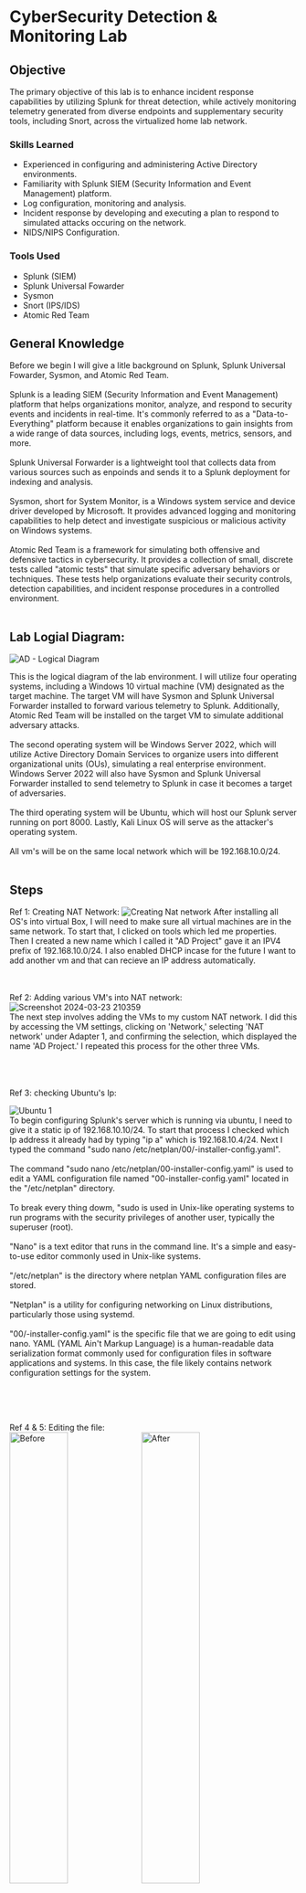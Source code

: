 # CyberSecurity Detection & Monitoring Lab

## Objective

The primary objective of this lab is to enhance incident response capabilities by utilizing Splunk for threat detection, while actively monitoring telemetry generated from diverse endpoints and supplementary security tools, including Snort, across the virtualized home lab network.

### Skills Learned

- Experienced in configuring and administering Active Directory environments.
- Familiarity with Splunk SIEM (Security Information and Event Management) platform.
- Log configuration, monitoring and analysis.
- Incident response by developing and executing a plan to respond to simulated attacks occuring on the network.
- NIDS/NIPS Configuration.
  
### Tools Used

- Splunk (SIEM)
- Splunk Universal Fowarder
- Sysmon
- Snort (IPS/IDS)
- Atomic Red Team
  
## General Knowledge
Before we begin I will give a litle background on Splunk, Splunk Universal Fowarder, Sysmon, and Atomic Red Team.
<br>
<br>
Splunk is a leading SIEM (Security Information and Event Management) platform that helps organizations monitor, analyze, and respond to security events and incidents in real-time. It's commonly referred to as a "Data-to-Everything" platform because it enables organizations to gain insights from a wide range of data sources, including logs, events, metrics, sensors, and more.
<br>
<br>
Splunk Universal Forwarder is a lightweight tool that collects data from various sources such as enpoinds and sends it to a Splunk deployment for indexing and analysis.
<br>
<br>
Sysmon, short for System Monitor, is a Windows system service and device driver developed by Microsoft. It provides advanced logging and monitoring capabilities to help detect and investigate suspicious or malicious activity on Windows systems.
<br>
<br>
Atomic Red Team is a framework for simulating both offensive and defensive tactics in cybersecurity. It provides a collection of small, discrete tests called "atomic tests" that simulate specific adversary behaviors or techniques. These tests help organizations evaluate their security controls, detection capabilities, and incident response procedures in a controlled environment.
<br>
<br>
## Lab Logial Diagram:
![AD - Logical Diagram](https://github.com/MarcPayz/Detection-Monitoring-Lab/assets/163923336/1bd386e0-b6e2-468a-96b8-e77d27d15001)

This is the logical diagram of the lab environment. I will utilize four operating systems, including a Windows 10 virtual machine (VM) designated as the target machine. The target VM will have Sysmon and Splunk Universal Forwarder installed to forward various telemetry to Splunk. Additionally, Atomic Red Team will be installed on the target VM to simulate additional adversary attacks.<br> <br> The second operating system will be Windows Server 2022, which will utilize Active Directory Domain Services to organize users into different organizational units (OUs), simulating a real enterprise environment. Windows Server 2022 will also have Sysmon and Splunk Universal Forwarder installed to send telemetry to Splunk in case it becomes a target of adversaries. <br><br> The third operating system will be Ubuntu, which will host our Splunk server running on port 8000. Lastly, Kali Linux OS will serve as the attacker's operating system. <br><br> All vm's will be on the same local network which will be 192.168.10.0/24.
<br>
<br>

## Steps
Ref 1: Creating NAT Network:
![Creating Nat network](https://github.com/MarcPayz/Detection-Monitoring-Lab/assets/163923336/2df8d314-ff60-4e1f-b3b8-8c1b34b268c7)
After installing all OS's into virtual Box, I will need to make sure all virtual machines are in the same network. To start that, I clicked on tools which led me properties. Then I created a new name which I called it "AD Project" gave it an IPV4 prefix of 192.168.10.0/24. I also enabled DHCP incase for the future I want to add another vm and that can recieve an IP address automatically. 
<br>
<br>
<br>

Ref 2: Adding various VM's into NAT network:
<br>
![Screenshot 2024-03-23 210359](https://github.com/MarcPayz/Detection-Monitoring-Lab/assets/163923336/0326ba2b-70d7-46f8-9730-9c1a22876a3a)
<br>
The next step involves adding the VMs to my custom NAT network. I did this by accessing the VM settings, clicking on 'Network,' selecting 'NAT network' under Adapter 1, and confirming the selection, which displayed the name 'AD Project.' I repeated this process for the other three VMs.

<br>
<br>
<br>
Ref 3: checking Ubuntu's Ip:

![Ubuntu 1](https://github.com/MarcPayz/Detection-Monitoring-Lab/assets/163923336/756830d0-66ac-44c8-b501-d82639e87519)
<br>
To begin configuring Splunk's server which is running via ubuntu, I need to give it a static ip of 192.168.10.10/24. To start that process I checked which Ip address it already had by typing "ip a" which is 192.168.10.4/24. Next I typed the command "sudo nano /etc/netplan/00/-installer-config.yaml". <br><br> The command "sudo nano /etc/netplan/00-installer-config.yaml" is used to edit a YAML configuration file named "00-installer-config.yaml" located in the "/etc/netplan" directory. <br><br> To break every thing dowm, "sudo is used in Unix-like operating systems to run programs with the security privileges of another user, typically the superuser (root). <br><br> "Nano" is a text editor that runs in the command line. It's a simple and easy-to-use editor commonly used in Unix-like systems. <br><br>"/etc/netplan" is the directory where netplan YAML configuration files are stored. <br><br>"Netplan" is a utility for configuring networking on Linux distributions, particularly those using systemd. <br><br> "00/-installer-config.yaml" is the specific file that we are going to edit using nano. YAML (YAML Ain't Markup Language) is a human-readable data serialization format commonly used for configuration files in software applications and systems. In this case, the file likely contains network configuration settings for the system.

<br>
<br>
<br>

Ref 4 & 5: Editing the file:
<br>
<img src="https://github.com/MarcPayz/Detection-Monitoring-Lab/assets/163923336/3eaf4063-697a-49e2-8afd-8777295c4e52" alt="Before" style="width: 45%; display: inline-block;">
<img src="https://github.com/MarcPayz/Detection-Monitoring-Lab/assets/163923336/42d91a6e-f7af-4b09-9f8c-358f378d66f6" alt="After" style="width: 45%; display: inline-block;">
<br>
After executing the previous command, the reference on the left displays the state before any changes were made, while the one on the right reflects the file after editing it using Nano. <br> <br>
To clarify the modifications I made: <br>
I disabled DHCP by entering 'no,' as we intend for this server to have the static IP address 192.168.10.10/24. <br>
Under 'name servers' for DNS, I configured it to use Google's DNS address, which is 8.8.8.8. <br>
For 'routes,' which pertains to our router, I added a default route via 192.168.10.1 for all packets. <br>

<br>
<br>
<br>

Ref 6: Checking if changes were made and connectivity:
![Screenshot 2024-03-23 215035](https://github.com/MarcPayz/Detection-Monitoring-Lab/assets/163923336/f8efed8b-fbd6-4ec1-9306-b0f03e0eacfd)
<br>
After saving the file edited via Nano, I ran the command 'ip a' to check if the static IP configuration was saved. As indicated by the circled area, it was indeed saved. Next, I pinged google.com to test the machine's internet connectivity, and as shown, three packets were received with 0% packet loss.

<br>
<br>
<br>

Ref 7: Getting Splunk and adding it to share:
![Shares 1](https://github.com/MarcPayz/Detection-Monitoring-Lab/assets/163923336/7cc714c6-9304-46fc-9e6c-d26c24fd5dac)
<br>
Now its time to add Splunk into our ubuntu VM. To begin, I downloaded Splunk from their website onto my host machine and created a separate folder named 'ADproject.' I placed the Splunk download into this folder. Next, I accessed VirtualBox's settings and navigated to the 'Shared Folders' section for the Ubuntu VM. VirtualBox's shared folder feature allows you to share files and directories between the host operating system (the one running VirtualBox) and the guest operating system (the one running inside the virtual machine). For the folder path, I specified the location of the 'ADproject' folder, and for the folder name, I entered 'ADproject' to indicate that I want this specific folder to be shared because it contains Splunk.

<br>
<br>
<br>
Ref 8 & 9: Downloading Splunk:

![Download shares](https://github.com/MarcPayz/Detection-Monitoring-Lab/assets/163923336/2336833b-fb2e-47e1-83f5-d54b77d8ac09)
<br>
I booted up my Ubuntu VM and navigated to the directory containing the shared files. Then, I ran the command 'ls -la' to view detailed information about the contents of that folder. As shown in the circled green text, Splunk was present and ready to be downloaded. After completing the download, I executed 'ls -la' again to inspect the folders within the application. To access the 'bin' folder, I used the command 'cd bin' to change our directory. We are changing into the binary (bin) folder because those have binary files that splunk can use.

<br><br><br>

Ref 10: Activating splunk: <br>
Once I changed into the bin folder, I ran the command ./splunk and this is the output:
![Screenshot 2024-03-23 222143](https://github.com/MarcPayz/Detection-Monitoring-Lab/assets/163923336/45e098d8-65c7-4966-a679-942e246bb95b)
<br>
This indicates that the Splunk server is ready for use and is accessible through the web interface at 'http://splunk:8000.' To access Splunk, I will simply navigate to the web interface from another machine and enter the IP address of our Splunk server, which is the static IP confirmed in Reference 6. The port '8000' signifies that Splunk is running on port 8000. To simulate what I will enter in the web interface's URL, it will be '192.168.10.10:8000.

<br>
<br>
<br>

Now switching to the windows 10 target machine. The very first thing I did was rename the pc to target-PC so we would easily identify it on Splunk when we login and monitor. 
<br>
<br>
<br>
Ref 11: Changing Ip address of target-PC:
<br>
<img src="https://github.com/MarcPayz/Detection-Monitoring-Lab/assets/163923336/d47034be-d5f0-44c6-8b98-0e0720cfe3be" alt="Before" style="width: 45%; display: inline-block;">
<img src="https://github.com/MarcPayz/Detection-Monitoring-Lab/assets/163923336/24e7a527-85c4-47b2-8b21-4d243e228884" alt="After" style="width: 45%; display: inline-block;">
<br>
To begin with the target-PC, I changed the 192.168.10.5 DHCP address to a static ip address of 192.168.10.100. I gave it a static IP address to just make sure i don't have connectivity issues when communicating to the splunk server. 

<br>
<br>
<br>
Ref 12: Installing Splunk Universal Forwarder:

![Screenshot 2024-03-25 133013](https://github.com/MarcPayz/Detection-Monitoring-Lab/assets/163923336/e56ae60b-3bdc-4c71-b89b-9404f1d96502)
During the installation of Splunk Universal Forwarder, when configuring it, the IP address specified on the receiving indexer points to the Splunk server. This indicates that all logs will be forwarded to that IP address on port 9997.

<br>
<br>
<br>

To install sysmon, I first had to on the microsoft website to download sysmon, then I had to download a specific configuration file which is called "sysmonconfig.xml" and save it in the sysmon64 folder.
<br>
<br>
Ref 13: Finishing the sysmon process:
![Screenshot 2024-03-25 134147](https://github.com/MarcPayz/Detection-Monitoring-Lab/assets/163923336/0001d435-8c38-48b9-8332-00bcdfc2f82b)
To start the sysmon service I headed over to powershell, and changed my directory to the sysmon folder. Then I ran the command ".\Sysmon64.exe -i ..\sysmonconfig.xml". To breakdown eveything in that command, ".\Sysmon64.exe" is invoking the Sysmon executable file named "Sysmon64.exe" using the current directory notation. This tells PowerShell to run the executable file located in the current directory. <br> <br> The "-i" instructs Sysmon to install itself on the system according to the configuration provided. <br><br> As for "..\sysmonconfig.xml", the ..\ notation indicates that the configuration file for sysmon is located in the previous directory of the current directory. The file name "sysmonconfig.xml" is the actual configuration file that we want to utilize. 

<br>
<br>
<br>

Ref 14: Configuring Splunk Universal Fowarder:
![Screenshot 2024-03-25 134935](https://github.com/MarcPayz/Detection-Monitoring-Lab/assets/163923336/c3990a3a-7519-445d-9555-131ccb2f0937)
<br>
Now I need to configure the telemetry I want Splunk Universal Fowarder to send over to the Splunk server. "Index=enpoint" represent what I will be quering on Splunk to get the log I need. The "enpoint" in this case will be the windows 10 machine and the windows server 2022 machine because I will be doing the same configurations on there as well. <br> <br> The "WinEventLog://Application, Security, System, and sysmon" basically means I want to foward all the logs from those categories into Splunk. "Disabled = false" just means I don't want to disable those logs and I want those logs to be sent over. <br><br>
I will be saving this notepad file as "inputs.conf" and save it in Splunk Universal Fowarder directory, specifically under the "local" directory". Any time I make changes to this configurations file, I will need to restart the Splunk Universal Service on windows services. 

<br>
<br>

Ref 15: Local System Account:
![Screenshot 2024-03-25 135316](https://github.com/MarcPayz/Detection-Monitoring-Lab/assets/163923336/d1d6d53e-e02b-405e-a9d1-9486ece40a82)
The final configuration step for the Splunk Universal Forwarder is determining the service's 'Log on as' setting, crucial for sending telemetry data. Navigating to Windows Services and accessing the service's 'Properties' by right-clicking, I'll select 'Log on as' to be 'Local System account.' This choice grants the Splunk Forwarder access to all local system resources—files, registry keys, and network resources—with full control permissions. This approach ensures comprehensive log collection and transmission to Splunk.
<br> <br> The default option might encounter permission limitations preventing it from collecting logs so we want to avoid that. 

<br>
<br>
<br>

Switching over to Splunk, opened the web browser, and typed '192.168.10.10:8000' into the URL bar. Then, I logged into Splunk using my credentials

<br> 
<br>
Ref 16: Creating a new Index on Splunk:

![new index](https://github.com/MarcPayz/Detection-Monitoring-Lab/assets/163923336/6beb23b6-3523-4623-bbde-f0435778f33f)
Now that we are logged into Splunk, I need to create a new index. An index is like a folder where data is stored. When you put data into Splunk, it goes into an index. Indexes help organize and manage data, making it easy to search for and analyze later. <br> <br> I am naming this index "endpoint" because that name needs to match what I put in the inputs.conf file on Ref 14. After that I will click on save to lock it in. 

<br>
<br>
<br>

Ref 17: Reciving Port:
![Port](https://github.com/MarcPayz/Detection-Monitoring-Lab/assets/163923336/f45733bf-512f-44ff-b280-b37da3fb52f2)
The final configuration task on Splunk is to ensure it listens on port 9997 for incoming telemetry from the Splunk Forwarder. As mentioned in Reference 12, the Splunk Forwarder sends logs by default on port 9997. Thus, I only needed to ensure this configuration on Splunk's end; otherwise, no data will be available.

<br>
<br>
<br>
I will replicate the installation and configuration of sysmon and splunk universal fowarder on the windows server 2022. 

<br>
<br>
<br>

Ref 18: Checking Splunk for both hosts and configuration:
<br>
<img src="https://github.com/MarcPayz/Detection-Monitoring-Lab/assets/163923336/8b3105a2-e8dc-4f12-912a-5a38f894233d" alt="First" style="width: 45%;">
    <img src="https://github.com/MarcPayz/Detection-Monitoring-Lab/assets/163923336/eb8b4ac8-ab9a-4ea4-af4d-60d5697084ad" alt="Second" style="width: 45%;">
<br>
The first image shows me searching for 'index=endpoint'. Upon selecting on 'host' the results confirm that I have configured everything correctly because both of my endpoints, 'TARGET-PC' and 'ADPAYZ' (which is a Windows Server 2022), are recognized by Splunk, and it's already displaying various telemetry data gathered about them. <br> <br> The second image displays the 'source,' indicating the origin of the logs and reflecting the configurations set in the inputs.conf file. These configurations specify that logs related to system, application, security, and sysmon will be collected.

<br>
<br>
<br>
Switching over to ADPAYZ where I will show steps reguarding setting up active directory to simulate a real world enterprise environment.
<br>
<br>
<br>
Ref 19: Setting up static ip address:

![Static ip](https://github.com/MarcPayz/Detection-Monitoring-Lab/assets/163923336/e2a4bc27-bb57-48c0-a2c5-05ec707fe2bb)
To get the Active Directory ball rolling, I need to make sure the ADPAYZ server has the static ip address of 192.168.10.7. This ensures that this vm is in the same network as everything else, and to double check that, I pinged Splunk's ip address of 192.168.10.10 to solidify that they can communicate with each other. 

<br>
<br>
<br>
Ref 20: Installing Domain Services:
<br>
<img src="https://github.com/MarcPayz/Detection-Monitoring-Lab/assets/163923336/a2349554-5aa2-4480-a915-c40602255060" alt="First" style="display:inline; width:45%;">
<img src="https://github.com/MarcPayz/Detection-Monitoring-Lab/assets/163923336/060cd81c-6924-482b-ac17-5dbc27209a8f" alt="Second" style="display:inline; width:45%;"> <br>
To begin installing domain services, I will head over to server manager and hover my mouse over manage and select "Add Roles and Features". <br> <br> The second image shows the next step, and upon reaching "Server Roles" I will select "Active Directory Domain Services" and select "Add Features".

<br>
<br>
<br>
Ref 21: Promoting server to Domain Controller:
<br>
<img src="https://github.com/MarcPayz/Detection-Monitoring-Lab/assets/163923336/3b4e6e81-94fc-4e28-97bd-0005c4f0d9e7" alt="Installation" style="display:inline; width:45%;">
<img src="https://github.com/MarcPayz/Detection-Monitoring-Lab/assets/163923336/ae0ce4b2-74f7-4719-80be-d4c5c52ee090" alt="Promo" style="display:inline; width:45%;"> <br>
The first image shows the installation for Active Directory Domain Services has succeeded on our server. <br> <br> The second image shows the next step which is heading back to server manager and selecting the option "Promote this server to a domain controller".

<br>
<br>
<br>

Ref 22: Domain Name & Installation:
<br>
<img src="https://github.com/MarcPayz/Detection-Monitoring-Lab/assets/163923336/ebb03a18-6353-4864-ad79-b92f74a03166" alt="Forest" style="display:inline; width:45%;">
<img src="https://github.com/MarcPayz/Detection-Monitoring-Lab/assets/163923336/aed41599-74e4-40bd-bb34-032fd763f4fd" alt="Prereq" style="display:inline; width:45%;"> <br>
Next step includes selecting "add a new forest" which means creating a separate and independent instance of Active Directory. In other words this new forest operates on its own, with its own set of rules, users, and resources. I will be naming my root domain name as "payz.local". <br><br> The second image shows the "Prerequisites check" tab where it'll just make sure your machine meets the prerequisites to install Active Directory Domain Services. After that is done, I will select install and restart my machine.

<br>
<br>
<br>

Ref 23: Login:
![Login](https://github.com/MarcPayz/Detection-Monitoring-Lab/assets/163923336/5f969dfe-e401-4645-b618-1c2f40ad0722)
Logging back into the server, I know everything went well when I see "PAYZ\Adminitrator". "PAYZ" is the domain every new user will join when logging into their account.

<br>
<br>
<br>

Ref 24: Creating OU for users:
<br>
<img src="https://github.com/MarcPayz/Detection-Monitoring-Lab/assets/163923336/be25aafc-017d-469f-b510-02aebdc08a33" alt="Tools" style="display:inline; width:45%;">
<img src="https://github.com/MarcPayz/Detection-Monitoring-Lab/assets/163923336/acfd37fd-15c0-4ba6-9c9c-b04291068d3f" alt="OU" style="display:inline; width:45%;"> <br>
To begin the process of adding new users, I will hover over "tools" on server manager and select "Active Directory Users and Computers"
<br> <br> Next I will click on the drop down for "payz.local" and select "New" into "Organizational Unit" (OU).

<br>
<br>
<br>

Ref 25: User Creation Process Dior:
<br>
<img src="https://github.com/MarcPayz/Detection-Monitoring-Lab/assets/163923336/c027a096-8573-4244-8f67-4a9310665aeb" alt="IT" style="display:inline; width:45%;">
<img src="https://github.com/MarcPayz/Detection-Monitoring-Lab/assets/163923336/1e4717be-8112-400e-8278-7205aa31a859" alt="DiorP" style="display:inline; width:45%;"> <br>
The first image: After creating the OU called "IT" which will represent users that are working in the Information Technology (IT) department in an organization, I will select "New" and select "User" <br> <br> The second image: The user Dior Payz logon name will be "DiorP" with his own set of credentials to login from another computer on the same domain. 

<br>
<br>
<br>

Ref 26: Result: 
![User](https://github.com/MarcPayz/Detection-Monitoring-Lab/assets/163923336/73e7f361-ae02-453c-9571-88b81d655547)
This shows a new user (DiorP) was successfully made in the IT OU. 

<br>
<br>
<br>
Ref 27: HR OU:
<br>
<img src="https://github.com/MarcPayz/Detection-Monitoring-Lab/assets/163923336/0b7b451e-9a60-455c-b73b-d9693880e960" alt="Jenny" style="display:inline; width:45%;">
<img src="https://github.com/MarcPayz/Detection-Monitoring-Lab/assets/163923336/71268136-aab8-47b9-bc96-a35c9ac65a5c" alt="Rresult" style="display:inline; width:45%;"> <br>
I created another OU called "HR" which will represent all the HR employees in the organization and one of the users is "Jenny Smith". She will have the username JennyS with her own set of credentials to login. 

<br>
<br>
<br>
Now I will be adding the target-PC into the domain Payz

<br>
<br>
<br>

Ref 28: Adding target-pc into Domain:
![domain](https://github.com/MarcPayz/Detection-Monitoring-Lab/assets/163923336/2fbbb6f4-498a-4270-97bc-be41a9350f49)
![Error](https://github.com/MarcPayz/Detection-Monitoring-Lab/assets/163923336/73dc990c-1b17-4e7a-b065-ae5437431241)
"To add the target PC to the domain, I will navigate to System Properties and select 'Change.' Then, I'll type 'PAYZ.LOCAL' into the 'Member of' field and click OK. However, during this process, I encountered an error indicating that my Active Directory server couldn't be contacted.
<br> <br> I've dealt with this error before, so I instantly know what to do. To fix it, I need to point my DNS configuration toward my Active Directory Domain Controller's IP address.

<br>
<br>
<br>
Ref 29: Changing DNS ip config:

![dns'](https://github.com/MarcPayz/Detection-Monitoring-Lab/assets/163923336/f021107c-be06-43b9-80c0-3a6c1f7205db)
To change the DNS IP configuration, I will navigate to 'Network Connections' > 'Ethernet Properties' and select 'Internet Protocol Version 4 (IPv4)' and then proceed to its properties. In the 'Preferred DNS server' field, I will change it to the ADPAYZ server's IP address, which is 192.168.10.7. 

<br>
<br>
<br>

Ref 30: Joining the Domain:

<img src="https://github.com/MarcPayz/Detection-Monitoring-Lab/assets/163923336/9d1f2704-5c50-4fd0-90df-4e71f07069d7" alt="welcome" style="display:inline; width:45%;">
<img src="https://github.com/MarcPayz/Detection-Monitoring-Lab/assets/163923336/98869bff-b9ec-4409-8351-9d86349a4902" alt="Jenny" style="display:inline; width:45%;"> <br>
Now that I've pointed the DNS towards ADPAYZ, I can repeat the same steps to successfully join the domain PAYZ.LOCAL. <br><br> The second image shows me authenticating with Jenny's credentials and successfully logging in.

<br>
<br>
<br>

Ref 31: Kali Linux Config: 
![kali1](https://github.com/MarcPayz/Detection-Monitoring-Lab/assets/163923336/7c717cee-d4e2-4d72-bad4-746d320d92b6)
Switching over to the Kali Linux VM, I need to ensure that it's on the same network as every other VM. To do that, I'll navigate to 'Wired connection 1' and access the IPv4 settings. For the IP address, I will assign it as 192.168.19.250, with a network mask of /24 and the gateway set to 192.168.10.1. As for DNS, I'll use Google's DNS (8.8.8.8).

<br>
<br>
<br>
Ref 32: Checking for connectivity:

![connectivity](https://github.com/MarcPayz/Detection-Monitoring-Lab/assets/163923336/96613a9f-e4dd-498d-9bbb-8ff90e1a261a)
On the command line, I typed 'ip a' to check if my configurations were set, and as you can see, it was successfully changed to 192.168.10.250/24. To double-check that the Kali Linux VM was on the same network as everything else, I pinged Splunk's IP address, which is 192.168.10.10, and received all packets with zero packet loss.

<br>
<br>
<br>

This concludes the creation of the homelab, now I will act as an adversary by switching to the Kali Linux vm and simmulating possible attacks that can happen in a real world environment. 

<br>
<br>
<br>

Posing as an advesary, I will be utilizing a tool called Crowbar. Crowbar is a tool used in cybersecurity for brute-force attacks. Essentially, it's a program that repeatedly tries different combinations of usernames and passwords until it finds the correct ones to access a system or an account. It's often used by hackers to gain unauthorized access to systems or accounts by guessing login credentials.

<br>
<br>
<br>
Ref 33: Crowbar attack:

![Crowbar](https://github.com/MarcPayz/Detection-Monitoring-Lab/assets/163923336/31388c72-ecfd-423e-8ac4-ac5d32de131b)
As an advesary, I utilied the command "crowbar -b rdp -u DiorP -C passwords.txt -s 192.168.10.100/32". To explain this crowbar command into detail: <br> <br>
-b rdp: This option specifies the service or protocol to target, in this case, RDP (Remote Desktop Protocol). Crowbar will attempt to perform a brute-force attack on RDP services enabled on that machine. <br> <br>

-u DiorP: This option specifies the username to use during the brute-force attack. In this case, the username is "DiorP". <br><br>

-C passwords.txt: This option specifies the path to a file containing a list of passwords to use during the brute-force attack. Crowbar will try each password in this file in an attempt to gain access to the RDP service. <br> <br>

-s 192.168.10.100/32: This option specifies the target IP address or IP range to attack. In this case, crowbar will attempt to brute force the specific ip address of 192.168.10.100. <br><br>

After a while, crowbar results in a RDP-SUCCESS meaning the RDP service was successfully bruteforced and it also provides the password used for that service which is "Mypeopleisgood1" which isn't the most secure password.

<br>
<br>
<br>

Scenario: The user, DiorP reported to the cybersecurity team that important files have been deleted from his computer and he's asking the team to look into it. 

<br>
<br>
<br>

Ref 34: Splunk Query
![Query](https://github.com/MarcPayz/Detection-Monitoring-Lab/assets/163923336/3c9dd823-60f8-4eea-9279-9bb46f5e2f32)
As a CyberSecurity Analyst, I will begin my analysis. I will query "index=endpoint DiorP" and to narrow it down even more, I will add in "WinEventLog:Security". 

<br>
<br>
<br>
Ref 35: Bruteforce attempts:

![Splin](https://github.com/MarcPayz/Detection-Monitoring-Lab/assets/163923336/4282fc58-4a22-4dcc-b393-41318261e3a3)
Looking at the data provided from the query, I can automatically assume that a brute force attempt was being made because of the timing and the presence of 'Account for which logon failed'. The password brute force attempts were all made within the same second, indicating a brute force attack. Other indicators, such as 'Account for which logon failed', also suggest that multiple password attempts were made, and none of them were successful.

<br>
<br>
<br>
Ref 36: Event Code:

![event code](https://github.com/MarcPayz/Detection-Monitoring-Lab/assets/163923336/666375b7-5701-4de2-8522-358bc6a67bda)
Looking at the event code, we can see there was 101 counts for the event code: 4625 and 6 for event code: 4624.

<br>
<br>
<br>
Ref 37: Event code details:
<br>

<img src="https://github.com/MarcPayz/Detection-Monitoring-Lab/assets/163923336/3da3ed85-14c5-4fad-b3ac-411f13d4e15f" alt="24" style="display:inline; width:45%;">
<img src="https://github.com/MarcPayz/Detection-Monitoring-Lab/assets/163923336/c710ae2f-1cd8-4c5b-b78c-6ab2f4927eef" alt="25" style="display:inline; width:45%;"> <br>
Using the tool 'Ultimate IT Security,' it indicates that event code 4624 signifies a successful login attempt onto the computer, whereas event code 4625 indicates a failed login attempt. This enforces my previous analysis, suggesting that the account belonging to the user DiorP was subject to a brute force attack, resulting in the adversary successfully gaining access and potentially causing damage.

<br>
<br>
<br>
Ref 38: Gathering info on adversary:

![exposed](https://github.com/MarcPayz/Detection-Monitoring-Lab/assets/163923336/ce97f174-29d6-466f-b08b-d2e1f5fc1737)
Heading back to Splunk to gather more information on the adversary, if I extend one of the lines from the brute force event and head to network information, I can see the workstation's name that conducted this attack is called 'Kali', and its IP address is 192.168.10.250. After gathering all this data on this security event, I can give it to the SOC manager or the incident response team for further investigation.

<br>
<br>
<br>

Now I will install and perform Atomic Red Team attacks that utilizes the MITRE ATT&CK framework. Assume I am the adversary who successfully logged into DiorP user account.

<br>
<br>
<br>

 Ref 39: Attack folders:
 
 ![folder](https://github.com/MarcPayz/Detection-Monitoring-Lab/assets/163923336/709fc8e8-4dfd-47db-bdb9-7895f7186e0a)

 This shows all the potential attacks commands I can perform and as you can see each of them start with "T1..."

<br>
<br>
Ref 40: MITRE ATT&CK:

![Persistance](https://github.com/MarcPayz/Detection-Monitoring-Lab/assets/163923336/38e2d17f-c898-4014-a825-7c58b6a1b3f8)
Heading to the MITRE ATT&CK website, I (the adversary) will be utilizing the command "T1136" which will create persistence into the network by creating a local user account.

<br>
<br>
<br>
Ref 41: Powershell execution:

![Powershell](https://github.com/MarcPayz/Detection-Monitoring-Lab/assets/163923336/85523ac3-6743-49d1-95cf-8f239464cbc9)
To execute the account creation for persistence in the network, I utilized the command 'Invoke-AtomicTest T1136.001'. As you can see, the command was successful, and it added the new local user called 'NewLocalUser'. Not only that, it added that user to the administrators group, which gives that user elevated privileges on the network. It also ensured that the user's account password never expires and allowed the user to log on at any hour throughout the day. Now since the user is a admin, they can pivot throughout the network to other systems or execute more commands that can cause even more damage. 

<br>
<br>
<br>
Ref 42: Checking Splunk:

![New User](https://github.com/MarcPayz/Detection-Monitoring-Lab/assets/163923336/6570c9f3-8694-4fd4-ada8-a3b146ad7445)
After receiving Splunk Alerts, I will query Index=endpoint for NewLocalUser. As you can see, a new user named 'NewLocalUser' was created. This immediately indicates that the adversary is attempting to establish persistence within the network, enabling them to log back in at will to perform malicious activities. <br> <br> To counter this, I will promptly initiate containment procedures by isolating the target PC from the network. <br> <br> Next I would remediate the actions taken by the adversary by disabling or deleting the unauthorized user account, removing any associated backdoors or malware, and patching any vulnerabilities that were exploited.

<br>
<br>
<br>

Ref 43: Mitigation:

![pass policy](https://github.com/MarcPayz/Detection-Monitoring-Lab/assets/163923336/0cd6dffa-caad-4ff3-aaab-40a652bf720d)
![Lockout](https://github.com/MarcPayz/Detection-Monitoring-Lab/assets/163923336/63e688d3-a4bf-45f7-a902-564d4d39a3bf)
To mitigate this security risk, aimed at stopping brute force attempts and unauthorized logins, I have implemented a password policy. I enabled complexity requirements to prevent users from being susceptible to dictionary attacks. Additionally, I increased the password length allowance to 14 characters. Furthermore, to strengthen the password policy, I adjusted the maximum password age to 90 days, mandating users to change their passwords every three months. <br><br> I also implemented an account lockout policy where users are permitted only three login attempts. If unsuccessful, the user will be locked out for 10 minutes. Implementing this policy will effectively mitigate brute force attempts targeting users via RDP. Previously, brute force attacks would systematically try every password until one succeeded, but now, due to the account lockout, this approach is rendered ineffective.

<br>
<br>
<br>
To add even more security, I will be implementing an IPS/IDS with Snort. Additionally, I have added another virtual machine running Ubuntu, which is equipped with Snort. Snort's role will be to block and alert against any malware or intrusions targeting both the target PC and ADPAYZ. Furthermore, all the snort logs will be forwarded to Splunk for a centralized view.
<br>
<br>
<br>
Ref 44: editing Snort.conf file:

![conff](https://github.com/MarcPayz/Detection-Monitoring-Lab/assets/163923336/fc0b9518-55ef-4f2b-b75b-130c00638a8f)
The snort.conf file is a configuration file used by the Snort intrusion detection system (IDS). It contains various settings and rules that dictate how Snort analyzes network traffic and detects potential security threats. Looking at 'ipvar HOME_NET 192.168.10.0/24' this is where I specify I want the 192.168.10.0/24 network to be protected. Meaning if there's any malware or anything malicous happening in that network, then snort will alert me. <br> <br> As for 'ipvar EXTERNAL_NET any', this means Snort should consider any IP address outside of the network being monitored as the potential source of threats.

<br>
<br>
<br>

Ref 45: Snort.conf file community rules:

![rules](https://github.com/MarcPayz/Detection-Monitoring-Lab/assets/163923336/37c94b01-b80a-4faa-90dd-0b943c110d7d)


This circled rule ensures that I receive alerts for any NMAP reconnaissance. This Snort alert is important to have because my ADPAYZ server has many open ports. If I receive any potential NMAP reconnaissance scanning alerts on that Active Directory server, it could be a precursor to a potential attack.

<br>
<br>
<br>

 Ref 46: Launching Snort: 
 ![launch](https://github.com/MarcPayz/Detection-Monitoring-Lab/assets/163923336/d808bcd2-b80f-46ea-b06e-85d9d155a55e)
 This command launches snort. To breakdown everything I wrote: <br><br>
sudo: This command is used to execute the following command with elevated privileges. It allows users to run programs with the security privileges of another user, by default the superuser (root). <br>

snort: This is the command to execute Snort. <br>

-q: This option tells Snort to run in quiet mode. In quiet mode, Snort will suppress banner display and suppress some informational messages, which can be useful for running Snort as a background process or when automation is involved. <br>

-l /var/log/snort/: This option specifies the directory where Snort will log its output. In this case, Snort will log its output to the directory /var/log/snort/. <br>

-i enp0s3: This option specifies the network interface that Snort will listen on for network traffic. In this case, Snort will listen on the network interface enp0s3. <br>

-A full: This option specifies the detection mode used by Snort. The full mode performs packet logging, session logging, and application layer logging. It provides the most comprehensive level of logging but can generate a significant amount of output. <br>

-c /etc/snort/snorttest.conf: This option specifies the path to the configuration file that Snort will use. In this case, Snort will use the configuration file located at /etc/snort/snorttest.conf. 

<br>
<br>
<br>

Switching over to Kali Linux vm
<br>
<br>

Ref 47: Nmap:

![Screenshot 2024-04-02 001122](https://github.com/MarcPayz/Detection-Monitoring-Lab/assets/163923336/40dd57b7-e3f7-4618-811e-dc3df3721aac)
On my Kali Linux vm, I wrote the command nmap -sV 192.168.10.7 for basic recon on the ADPAYZ server. To break that down,<br> -s: This option is used to specify the type of scan. In this case, it stands for "Scan" or "Scanning". <br>
V: This is a sub-option that stands for "Version detection". It tells nmap to attempt to determine the version of services running on the target ports. <br> As you can see, this command can provide an attacker with so many learning opportunities on our server, which can enable them to continue their attack plan. An adversary can target a specific port that may have an unpatched service running on it, which can have catastrophic effects, especially in an enterprise environment. Having an alert that can notify me when scans like this happen can help me prepare for any possible malicious activity.

<br>
<br>
<br>
Ref 48: Snort Alert on Splunk:

![snort alert](https://github.com/MarcPayz/Detection-Monitoring-Lab/assets/163923336/30df5dd4-c554-40bf-8f4b-8e7afdcf0594) <br>
Looking at the alerts on Splunk, we can see the source IP address of 192.168.10.250 (Kali Linux) attempted a DNS and SNMP version information leak on 192.168.10.7 (ADPAYZ). With this alert information from Snort, we can prepare for an attack or enhance our security posture by closing unneeded ports and only keeping necessary ports open that are essential for business operations. If the IP address 192.168.10.250 isn't recognized by the organization, I can create an inbound firewall rule that blocks that IP address. I can also make sure all the necessary services running on those ports are up to date.

## Lab Finished.









 

 

































































































 

